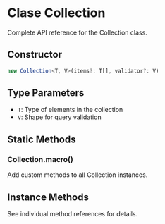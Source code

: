 # Clase Collection

Complete API reference for the Collection class.

## Constructor

```typescript
new Collection<T, V>(items?: T[], validator?: V)
```

## Type Parameters

- `T`: Type of elements in the collection
- `V`: Shape for query validation

## Static Methods

### Collection.macro()

Add custom methods to all Collection instances.

## Instance Methods

See individual method references for details.
